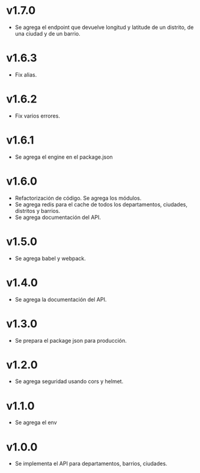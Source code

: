 # v1.7.0

- Se agrega el endpoint que devuelve longitud y latitude de un distrito, de una ciudad y de un barrio.

# v1.6.3

- Fix alias.

# v1.6.2

- Fix varios errores.

# v1.6.1

- Se agrega el engine en el package.json

# v1.6.0

- Refactorización de código. Se agrega los módulos.
- Se agrega redis para el cache de todos los departamentos, ciudades, distritos y barrios.
- Se agrega documentación del API.

# v1.5.0

- Se agrega babel y webpack.

# v1.4.0

- Se agrega la documentación del API.

# v1.3.0

- Se prepara el package json para producción.

# v1.2.0

- Se agrega seguridad usando cors y helmet.

# v1.1.0

- Se agrega el env


# v1.0.0

- Se implementa el API para departamentos, barrios, ciudades.